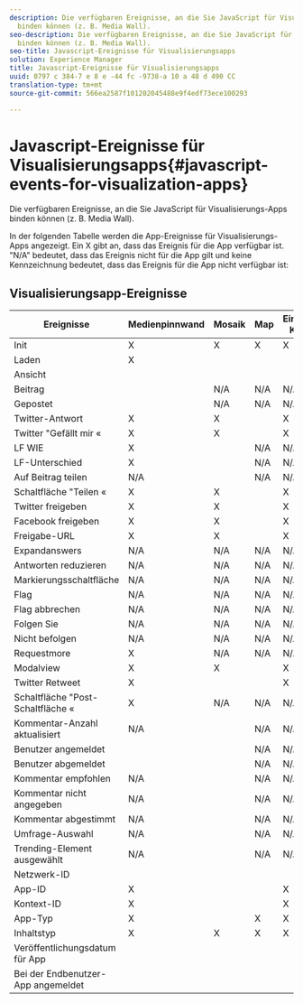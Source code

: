 ```yaml
---
description: Die verfügbaren Ereignisse, an die Sie JavaScript für Visualisierungs-Apps
  binden können (z. B. Media Wall).
seo-description: Die verfügbaren Ereignisse, an die Sie JavaScript für Visualisierungs-Apps
  binden können (z. B. Media Wall).
seo-title: Javascript-Ereignisse für Visualisierungsapps
solution: Experience Manager
title: Javascript-Ereignisse für Visualisierungsapps
uuid: 0797 c 384-7 e 8 e -44 fc -9738-a 10 a 48 d 490 CC
translation-type: tm+mt
source-git-commit: 566ea2587f101202045488e9f4edf73ece100293

---
```



# Javascript-Ereignisse für Visualisierungsapps{#javascript-events-for-visualization-apps}

Die verfügbaren Ereignisse, an die Sie JavaScript für Visualisierungs-Apps binden können (z. B. Media Wall).

In der folgenden Tabelle werden die App-Ereignisse für Visualisierungs-Apps angezeigt. Ein X gibt an, dass das Ereignis für die App verfügbar ist. "N/A" bedeutet, dass das Ereignis nicht für die App gilt und keine Kennzeichnung bedeutet, dass das Ereignis für die App nicht verfügbar ist:

## Visualisierungsapp-Ereignisse

| Ereignisse | Medienpinnwand | Mosaik | Map | Einzelne Karte | Karussell | Post-Schaltfläche | Filmstrip |
|---|---|---|---|---|---|---|---|
| Init | X | X | X | X | X | X | X |
| Laden | X |  |  |  |  |  |  |
| Ansicht |  |  |  |  |  |  |  |
| Beitrag |  | N/A | N/A | N/A | N/A |  | N/A |
| Gepostet |  | N/A | N/A | N/A | N/A |  | N/A |
| Twitter-Antwort | X | X |  | X | X | N/A | X |
| Twitter "Gefällt mir « | X | X |  | X | X | N/A | X |
| LF WIE | X |  | N/A | N/A | N/A | N/A | N/A |
| LF-Unterschied | X |  | N/A | N/A | N/A | N/A | N/A |
| Auf Beitrag teilen | N/A |  | N/A | N/A | N/A | N/A | N/A |
| Schaltfläche "Teilen « | X | X |  | X | X | N/A | X |
| Twitter freigeben | X | X |  | X | X | N/A | X |
| Facebook freigeben | X | X |  | X | X | N/A | X |
| Freigabe-URL | X | X |  | X | X | N/A | X |
| Expandanswers | N/A | N/A | N/A | N/A | N/A | N/A | N/A |
| Antworten reduzieren | N/A | N/A | N/A | N/A | N/A | N/A | N/A |
| Markierungsschaltfläche | N/A | N/A | N/A | N/A | N/A | N/A | N/A |
| Flag | N/A | N/A | N/A | N/A | N/A | N/A | N/A |
| Flag abbrechen | N/A | N/A | N/A | N/A | N/A | N/A | N/A |
| Folgen Sie | N/A | N/A | N/A | N/A | N/A | N/A | N/A |
| Nicht befolgen | N/A | N/A | N/A | N/A | N/A | N/A | N/A |
| Requestmore | X | N/A | N/A | N/A | N/A | N/A | N/A |
| Modalview | X | X |  | X | X | N/A | X |
| Twitter Retweet | X |  |  | X | X | N/A | X |
| Schaltfläche "Post-Schaltfläche « | X | N/A | N/A | N/A | N/A | X | N/A |
| Kommentar-Anzahl aktualisiert | N/A |  | N/A | N/A | N/A | N/A | N/A |
| Benutzer angemeldet |  |  | N/A | N/A | N/A |  | N/A |
| Benutzer abgemeldet |  |  | N/A | N/A | N/A |  | N/A |
| Kommentar empfohlen | N/A |  | N/A | N/A | N/A | N/A | N/A |
| Kommentar nicht angegeben | N/A |  | N/A | N/A | N/A | N/A | N/A |
| Kommentar abgestimmt | N/A |  | N/A | N/A | N/A | N/A | N/A |
| Umfrage-Auswahl | N/A |  | N/A | N/A | N/A | N/A | N/A |
| Trending-Element ausgewählt | N/A |  | N/A | N/A | N/A | N/A | N/A |
| Netzwerk-ID |  |  |  |  |  |  | N/A |
| App-ID | X |  |  | X | X | X | X |
| Kontext-ID | X |  |  | X | X | X | X |
| App-Typ | X |  | X | X | X | X | X |
| Inhaltstyp | X | X | X | X | X | X |  |
| Veröffentlichungsdatum für App |  |  |  |  |  |  |  |
| Bei der Endbenutzer-App angemeldet |  |  |  |  |  |  |  |
